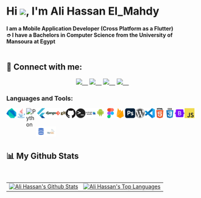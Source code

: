 

<h1 align="left">Hi <img src="https://raw.githubusercontent.com/MartinHeinz/MartinHeinz/master/wave.gif" width="30px">,  I'm Ali Hassan El_Mahdy </h1>
 
 <h4 align="left">
     I am a Mobile Application Developer (Cross Platform as a Flutter)  <br>
    ➮ I have a Bachelors in Computer Science from the University of Mansoura at Egypt <br>
   <br>
<h4>

 ## 🔗 Connect with me:
<p align="center">
<a href = "https://www.linkedin.com/in/alielmahdy/" target="_blank"><img src="https://img.icons8.com/fluent/48/000000/linkedin.png"/>&nbsp;&nbsp;&nbsp;&nbsp;</a>
<a href = "https://twitter.com/Rooney404" target="_blank"><img src="https://img.icons8.com/fluent/48/000000/twitter.png"/>&nbsp;&nbsp;&nbsp;&nbsp;</a>
<a href = "https://www.facebook.com/ali.elmahdy.319" target="_blank"><img src="https://img.icons8.com/fluent/48/000000/facebook.png"/>&nbsp;&nbsp;&nbsp;&nbsp;</a>
<a href = "https://www.instagram.com/alielmahdy11" target="_blank"><img src="https://img.icons8.com/fluent/48/000000/instagram-new.png"/>&nbsp;&nbsp;&nbsp;&nbsp;</a>

### Languages and Tools:
[<img align="left" alt="Dart" width="26px" src="https://github.com/devicons/devicon/blob/master/icons/dart/dart-original.svg" />]()
[<img align="left" alt="Java" width="26px" src="https://github.com/devicons/devicon/blob/master/icons/java/java-original.svg" />]()
[<img align="left" alt="Python" width="26px" src="https://github.com/abranhe/programming-languages-logos/blob/master/src/python/python_128x128.png" />]()

[<img align="left" alt="Flutter" width="26px" src="https://github.com/devicons/devicon/blob/master/icons/flutter/flutter-original.svg" />]()
[<img align="left" alt="Django" width="26px" src="https://github.com/devicons/devicon/blob/master/icons/django/django-plain-wordmark.svg" />]()
[<img align="left" alt="Git" width="26px" src="https://raw.githubusercontent.com/github/explore/80688e429a7d4ef2fca1e82350fe8e3517d3494d/topics/git/git.png" />]()
[<img align="left" alt="GitHub" width="26px" src="https://raw.githubusercontent.com/github/explore/78df643247d429f6cc873026c0622819ad797942/topics/github/github.png" />]()
[<img align="left" alt="Terminal" width="26px" src="https://raw.githubusercontent.com/github/explore/80688e429a7d4ef2fca1e82350fe8e3517d3494d/topics/terminal/terminal.png" />]()
[<img align="left" alt="Android Studio " width="26px" src="https://github.com/devicons/devicon/blob/master/icons/androidstudio/androidstudio-original-wordmark.svg" />]()
[<img align="left" alt="Android" width="26px" src="https://github.com/devicons/devicon/blob/master/icons/android/android-original-wordmark.svg" />]()

[<img align="left" alt="Figma" width="26px" src="https://github.com/devicons/devicon/blob/master/icons/figma/figma-original.svg" />]()
[<img align="left" alt="Firebase" width="26px" src="https://github.com/devicons/devicon/blob/master/icons/firebase/firebase-plain.svg" />]()
[<img align="left" alt="Photoshop" width="26px" src="https://github.com/devicons/devicon/blob/master/icons/photoshop/photoshop-plain.svg" />]()
[<img align="left" alt="WordPress" width="26px" src="https://github.com/devicons/devicon/blob/master/icons/wordpress/wordpress-plain.svg" />]()


[<img align="left" alt="Visual Studio Code" width="26px" src="https://raw.githubusercontent.com/github/explore/80688e429a7d4ef2fca1e82350fe8e3517d3494d/topics/visual-studio-code/visual-studio-code.png" />]()

[<img align="left" alt="HTML5" width="26px" src="https://raw.githubusercontent.com/github/explore/80688e429a7d4ef2fca1e82350fe8e3517d3494d/topics/html/html.png" />]()
[<img align="left" alt="CSS3" width="26px" src="https://raw.githubusercontent.com/github/explore/80688e429a7d4ef2fca1e82350fe8e3517d3494d/topics/css/css.png" />]()
[<img align="left" alt="Bootstrap" width="26px" src="https://github.com/devicons/devicon/blob/master/icons/bootstrap/bootstrap-original.svg" />]()
[<img align="left" alt="JavaScript" width="26px" src="https://raw.githubusercontent.com/github/explore/80688e429a7d4ef2fca1e82350fe8e3517d3494d/topics/javascript/javascript.png" />]() <br><br>



[<img align="left" alt="SQL" width="26px" src="https://raw.githubusercontent.com/github/explore/80688e429a7d4ef2fca1e82350fe8e3517d3494d/topics/sql/sql.png" />]()
[<img align="left" alt="MySQL" width="26px" src="https://raw.githubusercontent.com/github/explore/80688e429a7d4ef2fca1e82350fe8e3517d3494d/topics/mysql/mysql.png" />]()


<br />
<br />

 ## 📊 My Github Stats

<br/>
<table>
    <tr>
        <td>
            <a href="https://github.com/anuraghazra/github-readme-stats"><img alt="Ali Hassan's Github Stats" src="https://github-readme-stats.vercel.app/api?username=Alihassan20&count_private=true&thide=contribs,prs&show_icons=true&bg_color=ffffff&hide_border=true" />
            </a>
        </td>
        <td>
            <a href="https://github.com/anuraghazra/github-readme-stats"><img alt="Ali Hassan's Top Languages" src="https://github-readme-stats.vercel.app/api/top-langs/?username=Alihassan20&langs_count=8.0&count_private=true&layout=compact&hide_border=true&bg_color=ffffff" />
            </a>
        </td>
    </tr>
</table>
<br/>


 

         

